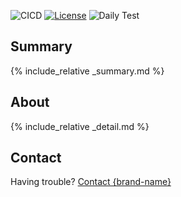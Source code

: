 ![CICD](https://github.com/SecPlugs/php-kit/workflows/CICD/badge.svg)
[![License](https://img.shields.io/badge/License-Apache%202.0-blue.svg)](https://opensource.org/licenses/Apache-2.0)
![Daily Test](https://github.com/SecPlugs/php-kit/workflows/DailyTest/badge.svg)

## Summary
{% include_relative _summary.md %}

## About
{% include_relative _detail.md %}

## Contact
Having trouble? [Contact {brand-name} ](https://{brand-root-domain}/contacts)

